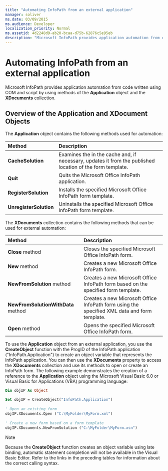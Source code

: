 ```yaml
---
title: "Automating InfoPath from an external application"
manager: soliver
ms.date: 03/09/2015
ms.audience: Developer
localization_priority: Normal
ms.assetid: 4d2248d9-ab20-bcaa-d75b-62876c5e95eb
description: "Microsoft InfoPath provides application automation from code written using COM and script by using methods of the Application object and the XDocuments collection."
---
```


# Automating InfoPath from an external application

Microsoft InfoPath provides application automation from code written using COM and script by using methods of the **Application** object and the **XDocuments** collection. 
  
## Overview of the Application and XDocument Objects

The **Application** object contains the following methods used for automation: 
  
|**Method**|**Description**|
|:-----|:-----|
|**CacheSolution** <br/> |Examines the in the cache and, if necessary, updates it from the published location of the form template.  <br/> |
|**Quit** <br/> |Quits the Microsoft Office InfoPath application.  <br/> |
|**RegisterSolution** <br/> |Installs the specified Microsoft Office InfoPath form template.  <br/> |
|**UnregisterSolution** <br/> |Uninstalls the specified Microsoft Office InfoPath form template.  <br/> |
   
The **XDocuments** collection contains the following methods that can be used for external automation: 
  
|**Method**|**Description**|
|:-----|:-----|
|**Close** method  <br/> |Closes the specified Microsoft Office InfoPath form.  <br/> |
|**New** method  <br/> |Creates a new Microsoft Office InfoPath form.  <br/> |
|**NewFromSolution** method  <br/> |Creates a new Microsoft Office InfoPath form based on the specified form template.  <br/> |
|**NewFromSolutionWithData** method  <br/> |Creates a new Microsoft Office InfoPath form using the specified XML data and form template.  <br/> |
|**Open** method  <br/> |Opens the specified Microsoft Office InfoPath form.  <br/> |
   
To use the **Application** object from an external application, you use the **CreateObject** function with the ProgID of the InfoPath application ("InfoPath.Application") to create an object variable that represents the InfoPath application. You can then use the **XDocuments** property to access the **XDocuments** collection and use its methods to open or create an InfoPath form. The following example demonstrates the creation of a reference to the **Application** object using the Microsoft Visual Basic 6.0 or Visual Basic for Applications (VBA) programming language: 
  
```vb
Dim objIP As Object 
 
Set objIP = CreateObject("InfoPath.Application") 
 
' Open an existing form 
objIP.XDocuments.Open ("C:\MyFolder\MyForm.xml") 
 
' Create a new form based on a form template 
objIP.XDocuments.NewFromSolution ("C:\MyFolder\MyForm.xsn") 

```

> [!NOTE]
> Because the **CreateObject** function creates an object variable using late binding, automatic statement completion will not be available in the Visual Basic Editor. Refer to the links in the preceding tables for information about the correct calling syntax. 
  

